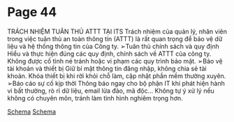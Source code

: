 # Page 44


TRÁCH NHIỆM TUÂN THỦ ATTT TẠI ITS
Trách nhiệm của quản lý, nhân viên trong việc tuân thủ an toàn thông tin (ATTT) là rất quan trọng để bảo vệ dữ liệu và hệ
thống thông tin của Công ty.
➢Tuân thủ chính sách và quy định
Hiểu và thực hiện đúng các quy định, chính sách về ATTT của công ty.
Không được cố tình né tránh hoặc vi phạm các quy trình bảo mật.
➢Bảo vệ tài khoản và thiết bị
Giữ bí mật thông tin đăng nhập, không chia sẻ tài khoản.
Khóa thiết bị khi rời khỏi chỗ làm, cập nhật phần mềm thường xuyên.
➢Báo cáo sự cố kịp thời
Thông báo ngay cho bộ phận IT khi phát hiện hành vi bất thường, rò rỉ dữ liệu, email lừa đảo, mã độc…
Không tự ý xử lý nếu không có chuyên môn, tránh làm tình hình nghiêm trọng hơn.

[Schema](page_44_img_0.png)
[Schema](page_44_img_1.png)
